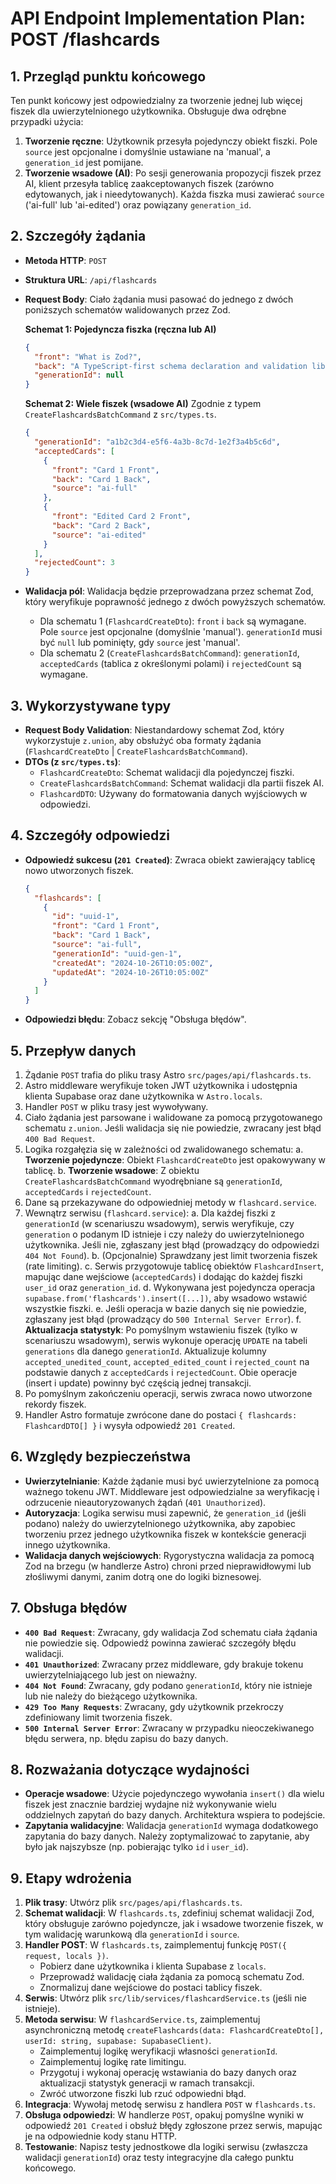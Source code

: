 # API Endpoint Implementation Plan: POST /flashcards

## 1. Przegląd punktu końcowego

Ten punkt końcowy jest odpowiedzialny za tworzenie jednej lub więcej fiszek dla uwierzytelnionego użytkownika. Obsługuje dwa odrębne przypadki użycia:

1.  **Tworzenie ręczne**: Użytkownik przesyła pojedynczy obiekt fiszki. Pole `source` jest opcjonalne i domyślnie ustawiane na 'manual', a `generation_id` jest pomijane.
2.  **Tworzenie wsadowe (AI)**: Po sesji generowania propozycji fiszek przez AI, klient przesyła tablicę zaakceptowanych fiszek (zarówno edytowanych, jak i nieedytowanych). Każda fiszka musi zawierać `source` ('ai-full' lub 'ai-edited') oraz powiązany `generation_id`.

## 2. Szczegóły żądania

- **Metoda HTTP**: `POST`
- **Struktura URL**: `/api/flashcards`
- **Request Body**: Ciało żądania musi pasować do jednego z dwóch poniższych schematów walidowanych przez Zod.

  **Schemat 1: Pojedyncza fiszka (ręczna lub AI)**

  ```json
  {
    "front": "What is Zod?",
    "back": "A TypeScript-first schema declaration and validation library.",
    "generationId": null
  }
  ```

  **Schemat 2: Wiele fiszek (wsadowe AI)**
  Zgodnie z typem `CreateFlashcardsBatchCommand` z `src/types.ts`.

  ```json
  {
    "generationId": "a1b2c3d4-e5f6-4a3b-8c7d-1e2f3a4b5c6d",
    "acceptedCards": [
      {
        "front": "Card 1 Front",
        "back": "Card 1 Back",
        "source": "ai-full"
      },
      {
        "front": "Edited Card 2 Front",
        "back": "Card 2 Back",
        "source": "ai-edited"
      }
    ],
    "rejectedCount": 3
  }
  ```

- **Walidacja pól**: Walidacja będzie przeprowadzana przez schemat Zod, który weryfikuje poprawność jednego z dwóch powyższych schematów.
  - Dla schematu 1 (`FlashcardCreateDto`): `front` i `back` są wymagane. Pole `source` jest opcjonalne (domyślnie 'manual'). `generationId` musi być `null` lub pominięty, gdy `source` jest 'manual'.
  - Dla schematu 2 (`CreateFlashcardsBatchCommand`): `generationId`, `acceptedCards` (tablica z określonymi polami) i `rejectedCount` są wymagane.

## 3. Wykorzystywane typy

- **Request Body Validation**: Niestandardowy schemat Zod, który wykorzystuje `z.union`, aby obsłużyć oba formaty żądania (`FlashcardCreateDto` | `CreateFlashcardsBatchCommand`).
- **DTOs (z `src/types.ts`)**:
  - `FlashcardCreateDto`: Schemat walidacji dla pojedynczej fiszki.
  - `CreateFlashcardsBatchCommand`: Schemat walidacji dla partii fiszek AI.
  - `FlashcardDTO`: Używany do formatowania danych wyjściowych w odpowiedzi.

## 4. Szczegóły odpowiedzi

- **Odpowiedź sukcesu (`201 Created`)**: Zwraca obiekt zawierający tablicę nowo utworzonych fiszek.
  ```json
  {
    "flashcards": [
      {
        "id": "uuid-1",
        "front": "Card 1 Front",
        "back": "Card 1 Back",
        "source": "ai-full",
        "generationId": "uuid-gen-1",
        "createdAt": "2024-10-26T10:05:00Z",
        "updatedAt": "2024-10-26T10:05:00Z"
      }
    ]
  }
  ```
- **Odpowiedzi błędu**: Zobacz sekcję "Obsługa błędów".

## 5. Przepływ danych

1.  Żądanie `POST` trafia do pliku trasy Astro `src/pages/api/flashcards.ts`.
2.  Astro middleware weryfikuje token JWT użytkownika i udostępnia klienta Supabase oraz dane użytkownika w `Astro.locals`.
3.  Handler `POST` w pliku trasy jest wywoływany.
4.  Ciało żądania jest parsowane i walidowane za pomocą przygotowanego schematu `z.union`. Jeśli walidacja się nie powiedzie, zwracany jest błąd `400 Bad Request`.
5.  Logika rozgałęzia się w zależności od zwalidowanego schematu:
    a. **Tworzenie pojedyncze**: Obiekt `FlashcardCreateDto` jest opakowywany w tablicę.
    b. **Tworzenie wsadowe**: Z obiektu `CreateFlashcardsBatchCommand` wyodrębniane są `generationId`, `acceptedCards` i `rejectedCount`.
6.  Dane są przekazywane do odpowiedniej metody w `flashcard.service`.
7.  Wewnątrz serwisu (`flashcard.service`):
    a. Dla każdej fiszki z `generationId` (w scenariuszu wsadowym), serwis weryfikuje, czy `generation` o podanym ID istnieje i czy należy do uwierzytelnionego użytkownika. Jeśli nie, zgłaszany jest błąd (prowadzący do odpowiedzi `404 Not Found`).
    b. (Opcjonalnie) Sprawdzany jest limit tworzenia fiszek (rate limiting).
    c. Serwis przygotowuje tablicę obiektów `FlashcardInsert`, mapując dane wejściowe (`acceptedCards`) i dodając do każdej fiszki `user_id` oraz `generation_id`.
    d. Wykonywana jest pojedyncza operacja `supabase.from('flashcards').insert([...])`, aby wsadowo wstawić wszystkie fiszki.
    e. Jeśli operacja w bazie danych się nie powiedzie, zgłaszany jest błąd (prowadzący do `500 Internal Server Error`).
    f. **Aktualizacja statystyk**: Po pomyślnym wstawieniu fiszek (tylko w scenariuszu wsadowym), serwis wykonuje operację `UPDATE` na tabeli `generations` dla danego `generationId`. Aktualizuje kolumny `accepted_unedited_count`, `accepted_edited_count` i `rejected_count` na podstawie danych z `acceptedCards` i `rejectedCount`. Obie operacje (insert i update) powinny być częścią jednej transakcji.
8.  Po pomyślnym zakończeniu operacji, serwis zwraca nowo utworzone rekordy fiszek.
9.  Handler Astro formatuje zwrócone dane do postaci `{ flashcards: FlashcardDTO[] }` i wysyła odpowiedź `201 Created`.

## 6. Względy bezpieczeństwa

- **Uwierzytelnianie**: Każde żądanie musi być uwierzytelnione za pomocą ważnego tokenu JWT. Middleware jest odpowiedzialne за weryfikację i odrzucenie nieautoryzowanych żądań (`401 Unauthorized`).
- **Autoryzacja**: Logika serwisu musi zapewnić, że `generation_id` (jeśli podano) należy do uwierzytelnionego użytkownika, aby zapobiec tworzeniu przez jednego użytkownika fiszek w kontekście generacji innego użytkownika.
- **Walidacja danych wejściowych**: Rygorystyczna walidacja za pomocą Zod na brzegu (w handlerze Astro) chroni przed nieprawidłowymi lub złośliwymi danymi, zanim dotrą one do logiki biznesowej.

## 7. Obsługa błędów

- **`400 Bad Request`**: Zwracany, gdy walidacja Zod schematu ciała żądania nie powiedzie się. Odpowiedź powinna zawierać szczegóły błędu walidacji.
- **`401 Unauthorized`**: Zwracany przez middleware, gdy brakuje tokenu uwierzytelniającego lub jest on nieważny.
- **`404 Not Found`**: Zwracany, gdy podano `generationId`, który nie istnieje lub nie należy do bieżącego użytkownika.
- **`429 Too Many Requests`**: Zwracany, gdy użytkownik przekroczy zdefiniowany limit tworzenia fiszek.
- **`500 Internal Server Error`**: Zwracany w przypadku nieoczekiwanego błędu serwera, np. błędu zapisu do bazy danych.

## 8. Rozważania dotyczące wydajności

- **Operacje wsadowe**: Użycie pojedynczego wywołania `insert()` dla wielu fiszek jest znacznie bardziej wydajne niż wykonywanie wielu oddzielnych zapytań do bazy danych. Architektura wspiera to podejście.
- **Zapytania walidacyjne**: Walidacja `generationId` wymaga dodatkowego zapytania do bazy danych. Należy zoptymalizować to zapytanie, aby było jak najszybsze (np. pobierając tylko `id` i `user_id`).

## 9. Etapy wdrożenia

1.  **Plik trasy**: Utwórz plik `src/pages/api/flashcards.ts`.
2.  **Schemat walidacji**: W `flashcards.ts`, zdefiniuj schemat walidacji Zod, który obsługuje zarówno pojedyncze, jak i wsadowe tworzenie fiszek, w tym walidację warunkową dla `generationId` i `source`.
3.  **Handler POST**: W `flashcards.ts`, zaimplementuj funkcję `POST({ request, locals })`.
    - Pobierz dane użytkownika i klienta Supabase z `locals`.
    - Przeprowadź walidację ciała żądania za pomocą schematu Zod.
    - Znormalizuj dane wejściowe do postaci tablicy fiszek.
4.  **Serwis**: Utwórz plik `src/lib/services/flashcardService.ts` (jeśli nie istnieje).
5.  **Metoda serwisu**: W `flashcardService.ts`, zaimplementuj asynchroniczną metodę `createFlashcards(data: FlashcardCreateDto[], userId: string, supabase: SupabaseClient)`.
    - Zaimplementuj logikę weryfikacji własności `generationId`.
    - Zaimplementuj logikę rate limitingu.
    - Przygotuj i wykonaj operację wstawiania do bazy danych oraz aktualizacji statystyk generacji w ramach transakcji.
    - Zwróć utworzone fiszki lub rzuć odpowiedni błąd.
6.  **Integracja**: Wywołaj metodę serwisu z handlera `POST` w `flashcards.ts`.
7.  **Obsługa odpowiedzi**: W handlerze `POST`, opakuj pomyślne wyniki w odpowiedź `201 Created` i obsłuż błędy zgłoszone przez serwis, mapując je na odpowiednie kody stanu HTTP.
8.  **Testowanie**: Napisz testy jednostkowe dla logiki serwisu (zwłaszcza walidacji `generationId`) oraz testy integracyjne dla całego punktu końcowego.

